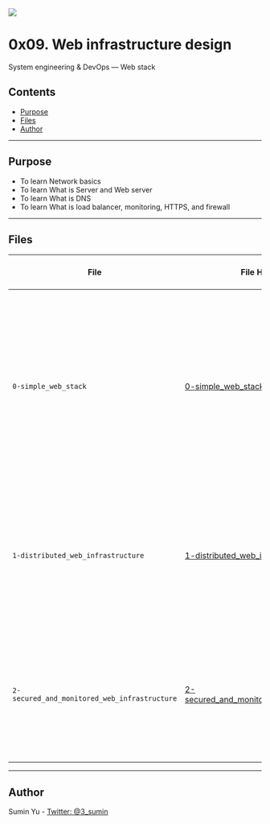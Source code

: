 
<img src="https://www.holbertonschool.com/holberton-logo-twitter-card.png">

# 0x09. Web infrastructure design
System engineering & DevOps ― Web stack

## Contents
* [Purpose](https://github.com/sumin3/holberton-system_engineering-devops/tree/master/0x09-web_infrastructure_design#Purpose)
* [Files](https://github.com/sumin3/holberton-system_engineering-devops/tree/master/0x09-web_infrastructure_design#Files)
* [Author](https://github.com/sumin3/holberton-system_engineering-devops/tree/master/0x09-web_infrastructure_design#author)
---
## Purpose
- To learn Network basics
- To learn What is Server and Web server
- To learn What is DNS
- To learn What is load balancer, monitoring, HTTPS, and firewall
---

## Files
|File| File Hierarchy  | Description xxxxxxxx                       xxxxxxxx    xxx
|---|----|-----
| `0-simple_web_stack` | [0-simple_web_stack](0-simple_web_stack) | **diagram must includes**:<br /> 1 server <br />1 web server (Nginx) <br />1 application server <br />1 application files (your code base) <br /> 1 database (MySQL) <br />1 domain name foobar.com configured with a www record that points to your server IP 8.8.8.8
| `1-distributed_web_infrastructure` | [1-distributed_web_infrastructure](1-distributed_web_infrastructure) | **diagram must adds**: <br />2 servers<br /> 1 web server (Nginx) <br />1 application server <br />1 load-balancer (HAproxy)<br /> 1 application files (your code base) <br /> 1 database (MySQL)
| `2-secured_and_monitored_web_infrastructure` | [2-secured_and_monitored_web_infrastructure](2-secured_and_monitored_web_infrastructure) | **diagram must adds**: <br />3 firewalls<br /> 1 SSL certificate to serve www.foobar.com over HTTPS <br />3 monitoring clients (data collector for Sumologic or other monitoring services)

---
## Author
Sumin Yu - [Twitter: @3_sumin](https://twitter.com/3_sumin)